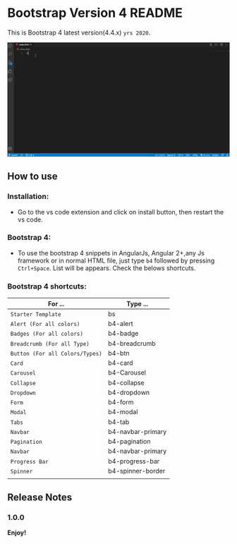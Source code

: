 # Bootstrap Version 4 README

This is Bootstrap 4 latest version(4.4.x) `yrs 2020`.

![bootstrap-extension](images/screenshots/bootstrap-extension.gif)

<!-- ![bootstrap-extension](images/shot.png) -->

## How to use

### Installation:

- Go to the vs code extension and click on install button, then restart the vs code.

### Bootstrap 4:

- To use the bootstrap 4 snippets in AngularJs, Angular 2+,any Js framework or in normal HTML file, just type `b4` followed by pressing `Ctrl+Space`. List will be appears. Check the belows shortcuts.



### Bootstrap 4 shortcuts:

| For ...                         | Type ...          |
| ------------------------------- | ----------------- |
| `Starter Template`              | bs                |
| `Alert (For all colors)`        | b4-alert          |
| `Badges (For all colors)`       | b4-badge          |
| `Breadcrumb (For all Type)`     | b4-breadcrumb     |
| `Button (For all Colors/Types)` | b4-btn            |
| `Card`                          | b4-card           |
| `Carousel`                      | b4-Carousel       |
| `Collapse`                      | b4-collapse       |
| `Dropdown`                      | b4-dropdown       |
| `Form`                          | b4-form           |
| `Modal`                         | b4-modal          |
| `Tabs`                          | b4-tab            |
| `Navbar`                        | b4-navbar-primary |
| `Pagination`                    | b4-pagination     |
| `Navbar`                        | b4-navbar-primary |
| `Progress Bar`                  | b4-progress-bar   |
| `Spinner`                       | b4-spinner-border |
|                                 |                   |

## Release Notes

### 1.0.0

**Enjoy!**
